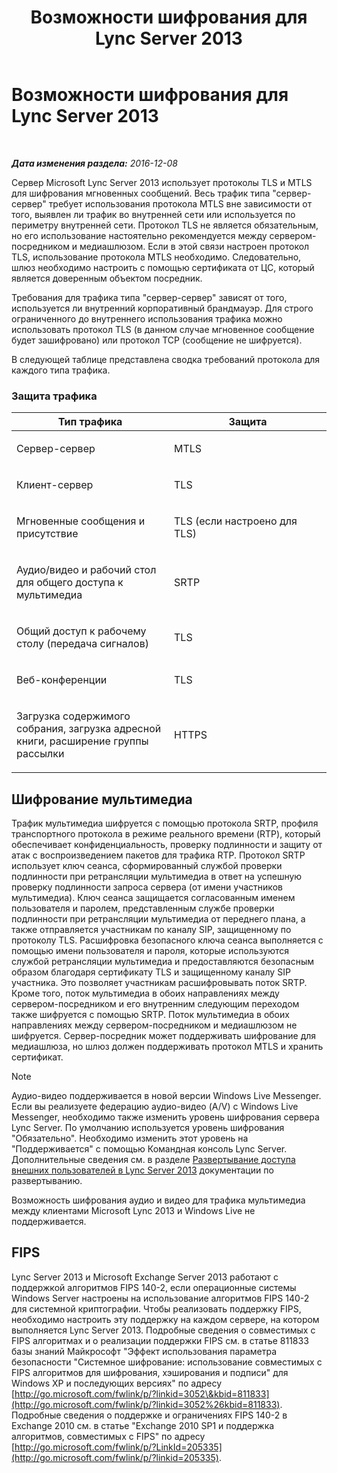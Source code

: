 ﻿---
title: Возможности шифрования для Lync Server 2013
TOCTitle: Возможности шифрования для Lync Server 2013
ms:assetid: d18c74a6-385b-407b-98eb-0d525fa38fea
ms:mtpsurl: https://technet.microsoft.com/ru-ru/library/Dn481135(v=OCS.15)
ms:contentKeyID: 59679358
ms.date: 12/10/2016
mtps_version: v=OCS.15
ms.translationtype: HT
---

# Возможности шифрования для Lync Server 2013

 

_**Дата изменения раздела:** 2016-12-08_

Сервер Microsoft Lync Server 2013 использует протоколы TLS и MTLS для шифрования мгновенных сообщений. Весь трафик типа "сервер-сервер" требует использования протокола MTLS вне зависимости от того, выявлен ли трафик во внутренней сети или используется по периметру внутренней сети. Протокол TLS не является обязательным, но его использование настоятельно рекомендуется между сервером-посредником и медиашлюзом. Если в этой связи настроен протокол TLS, использование протокола MTLS необходимо. Следовательно, шлюз необходимо настроить с помощью сертификата от ЦС, который является доверенным объектом посредник.

Требования для трафика типа "сервер-сервер" зависят от того, используется ли внутренний корпоративный брандмауэр. Для строго ограниченного до внутреннего использования трафика можно использовать протокол TLS (в данном случае мгновенное сообщение будет зашифровано) или протокол TCP (сообщение не шифруется).

В следующей таблице представлена сводка требований протокола для каждого типа трафика.

### Защита трафика

<table>
<colgroup>
<col style="width: 50%" />
<col style="width: 50%" />
</colgroup>
<thead>
<tr class="header">
<th>Тип трафика</th>
<th>Защита</th>
</tr>
</thead>
<tbody>
<tr class="odd">
<td><p>Сервер-сервер</p></td>
<td><p>MTLS</p></td>
</tr>
<tr class="even">
<td><p>Клиент-сервер</p></td>
<td><p>TLS</p></td>
</tr>
<tr class="odd">
<td><p>Мгновенные сообщения и присутствие</p></td>
<td><p>TLS (если настроено для TLS)</p></td>
</tr>
<tr class="even">
<td><p>Аудио/видео и рабочий стол для общего доступа к мультимедиа</p></td>
<td><p>SRTP</p></td>
</tr>
<tr class="odd">
<td><p>Общий доступ к рабочему столу (передача сигналов)</p></td>
<td><p>TLS</p></td>
</tr>
<tr class="even">
<td><p>Веб-конференции</p></td>
<td><p>TLS</p></td>
</tr>
<tr class="odd">
<td><p>Загрузка содержимого собрания, загрузка адресной книги, расширение группы рассылки</p></td>
<td><p>HTTPS</p></td>
</tr>
</tbody>
</table>


## Шифрование мультимедиа

Трафик мультимедиа шифруется с помощью протокола SRTP, профиля транспортного протокола в режиме реального времени (RTP), который обеспечивает конфиденциальность, проверку подлинности и защиту от атак с воспроизведением пакетов для трафика RTP. Протокол SRTP использует ключ сеанса, сформированный службой проверки подлинности при ретрансляции мультимедиа в ответ на успешную проверку подлинности запроса сервера (от имени участников мультимедиа). Ключ сеанса защищается согласованным именем пользователя и паролем, представленным службе проверки подлинности при ретрансляции мультимедиа от переднего плана, а также отправляется участникам по каналу SIP, защищенному по протоколу TLS. Расшифровка безопасного ключа сеанса выполняется с помощью имени пользователя и пароля, которые используются службой ретрансляции мультимедиа и предоставляются безопасным образом благодаря сертификату TLS и защищенному каналу SIP участника. Это позволяет участникам расшифровывать поток SRTP. Кроме того, поток мультимедиа в обоих направлениях между сервером-посредником и его внутренним следующим переходом также шифруется с помощью SRTP. Поток мультимедиа в обоих направлениях между сервером-посредником и медиашлюзом не шифруется. Сервер-посредник может поддерживать шифрование для медиашлюза, но шлюз должен поддерживать протокол MTLS и хранить сертификат.

> [!note]  
> Аудио-видео поддерживается в новой версии Windows Live Messenger. Если вы реализуете федерацию аудио-видео (A/V) с Windows Live Messenger, необходимо также изменить уровень шифрования сервера Lync Server. По умолчанию используется уровень шифрования &quot;Обязательно&quot;. Необходимо изменить этот уровень на &quot;Поддерживается&quot; с помощью Командная консоль Lync Server. Дополнительные сведения см. в разделе <a href="lync-server-2013-deploying-external-user-access.md">Развертывание доступа внешних пользователей в Lync Server 2013</a> документации по развертыванию.

Возможность шифрования аудио и видео для трафика мультимедиа между клиентами Microsoft Lync 2013 и Windows Live не поддерживается.

## FIPS

Lync Server 2013 и Microsoft Exchange Server 2013 работают с поддержкой алгоритмов FIPS 140-2, если операционные системы Windows Server настроены на использование алгоритмов FIPS 140-2 для системной криптографии. Чтобы реализовать поддержку FIPS, необходимо настроить эту поддержку на каждом сервере, на котором выполняется Lync Server 2013. Подробные сведения о совместимых с FIPS алгоритмах и о реализации поддержки FIPS см. в статье 811833 базы знаний Майкрософт "Эффект использования параметра безопасности "Системное шифрование: использование совместимых с FIPS алгоритмов для шифрования, хэширования и подписи" для Windows XP и последующих версиях" по адресу [http://go.microsoft.com/fwlink/p/?linkid=3052\&kbid=811833](http://go.microsoft.com/fwlink/p/?linkid=3052%26kbid=811833). Подробные сведения о поддержке и ограничениях FIPS 140-2 в Exchange 2010 см. в статье "Exchange 2010 SP1 и поддержка алгоритмов, совместимых с FIPS" по адресу [http://go.microsoft.com/fwlink/p/?LinkId=205335](http://go.microsoft.com/fwlink/p/?linkid=205335).

